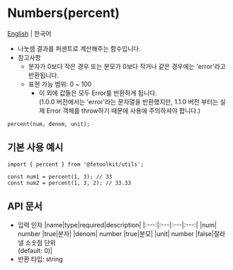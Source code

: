 # Numbers(percent)

[English](../en/number_percent.md) | 한국어

- 나눗셈 결과를 퍼센트로 계산해주는 함수입니다.
- 참고사항
  - 분자가 0보다 작은 경우 또는 분모가 0보다 작거나 같은 경우에는 'error'라고 반환됩니다.
  - 표현 가능 범위: 0 ~ 100
    - 이 외에 값들은 모두 Error를 반환하게 됩니다.  
      (1.0.0 버전에서는 'error'라는 문자열을 반환했지만, 1.1.0 버전 부터는 실제 Error 객체를 throw하기 때문에 사용에 주의하셔야 합니다.)

```tsx
percent(num, denom, unit);
```

## 기본 사용 예시

```tsx
import { percent } from '@fetoolkit/utils';

const num1 = percent(1, 3); // 33
const num2 = percent(1, 3, 2); // 33.33
```

## API 문서

- 입력 인자
  |name|type|required|description|
  |:---:|:---|:---|:---:|
  |num| number |true|분자|
  |denom| number |true|분모|
  |unit| number |false|잘라낼 소숫점 단위<br>(default: 0)|
- 반환 타입: string
